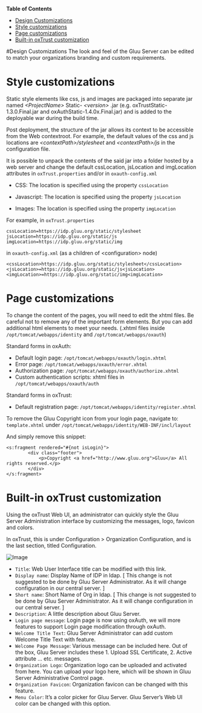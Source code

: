 **Table of Contents** 

- [Design Customizations](#design-customization)
- [Style customizations](#style-customizations)
- [Page customizations](#page-customizations)
- [Built-in oxTrust customization](#built-in-oxtrust-customization)

#Design Customizations
The look and feel of the Gluu Server can be edited to match your organizations branding and custom requirements.

# Style customizations

Static style elements like css, js and images are packaged into separate jar named
_\<ProjectName\>_ Static- _\<version\>_ .jar (e.g. oxTrustStatic-1.3.0.Final.jar and oxAuthStatic-1.4.0x.Final.jar) and is added to the deployable
war during the build time.

Post deployment, the structure of the jar allows its context to be accessible from the Web contextroot.
For example, the default values of the css and js locations are *\<contextPath\>/stylesheet* and
*\<contextPath\>/js* in the configuration file.

It is possible to unpack the contents of the said jar into a folder hosted by a web server
and change the default cssLocation, jsLocation and imgLocation attributes in `oxTrust.properties` and/or in `oxauth-config.xml`

* CSS: The location is specified using the property `cssLocation`   

* Javascript: The location is specified using the property `jsLocation` 

* Images: The location is specified using the property `imgLocation`    

For example, in `oxTrust.properties`

```
cssLocation=https://idp.gluu.org/static/stylesheet
jsLocation=https://idp.gluu.org/static/js
imgLocation=https://idp.gluu.org/static/img
```

in `oxauth-config.xml`
(as a children of \<configuration\> node)

```
<cssLocation>https://idp.gluu.org/static/stylesheet</cssLocation>
<jsLocation>=https://idp.gluu.org/static/js<jsLocation>
<imgLocation>=https://idp.gluu.org/static/img<imgLocation>
```

# Page customizations

To change the content of the pages, you will need to edit the xhtml files. Be careful
not to remove any of the important form elements. But you can add additional html
elements to meet your needs. (.xhtml files inside `/opt/tomcat/webapps/identity` and
`/opt/tomcat/webapps/oxauth`)

Standard forms in oxAuth:
* Default login page: `/opt/tomcat/webapps/oxauth/login.xhtml`      
* Error page: `/opt/tomcat/webapps/oxauth/error.xhtml`      
* Authorization page: `/opt/tomcat/webapps/oxauth/authorize.xhtml`      
* Custom authentication scripts: xhtml files in `/opt/tomcat/webapps/oxauth/auth`       

Standard forms in oxTrust:  
* Default registration page: `/opt/tomcat/webapps/identity/register.xhtml`      

To remove the Gluu Copyright icon from your login page, navigate to:
`template.xhtml` under `/opt/tomcat/webapps/identity/WEB-INF/incl/layout`   

And simply remove this snippet:

    <s:fragment rendered="#{not isLogin}">
            <div class="footer">
                <p>Copyright <a href="http://www.gluu.org">Gluu</a> All rights reserved.</p>
            </div>
    </s:fragment>

# Built-in oxTrust customization

Using the oxTrust Web UI, an administrator can quickly style the Gluu Server Administration interface
by customizing the messages, logo, favicon and colors.

In oxTrust, this is under Configuration > Organization Configuration, and is the last section, titled Configuration. 

![Image](https://raw.githubusercontent.com/GluuFederation/docs/master/sources/img/WebUI_modification/oxtrust/oxTrust_GUI_mod_configuration_overview.png?raw=true)

* `Title`: Web User Interface title can be modified with this link. 
* `Display name`: Display Name of IDP in ldap. [ This change is not suggested to be done by Gluu Server Administrator. As it will change configuration in our central server. ]
* `Short name`: Short Name of Org in ldap. [ This change is not suggested to be done by Gluu Server Administrator. As it will change configuration in our central server. ]
* `Description`: A little description about Gluu Server.
* `Login page message`: Login page is now using oxAuth, we will more features to support Login page modification through oxAuth. 
* `Welcome Title Text`: Gluu Server Administrator can add custom Welcome Title Text with feature.
* `Welcome Page Message`: Various message can be included here. Out of the box, Gluu Server includes these 1. Upload SSL Certificate, 2. Active attribute … etc. messages.
* `Organization Logo`: Organization logo can be uploaded and activated from here.
You can upload your logo here, which will be shown in Gluu Server Administrative
Control page. 
* `Organization Favicon`: Organization favicon can be changed with this feature. 
* `Menu Color`: It’s a color picker for Gluu Server. Gluu Server’s Web UI color can be changed with this option.

